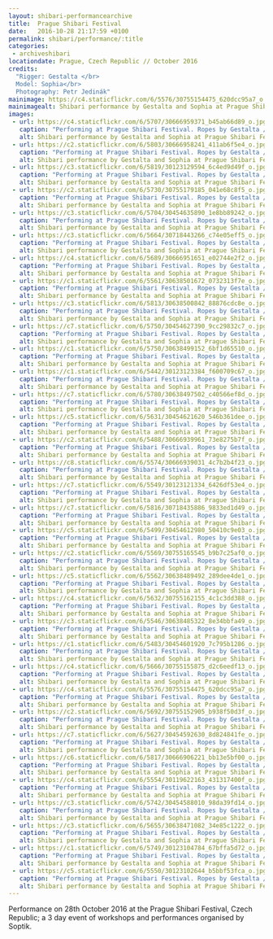 ```yaml
---
layout: shibari-performancearchive
title:  Prague Shibari Festival
date:   2016-10-28 21:17:59 +0100
permalink: shibari/performance/:title
categories:
 - archiveshibari
locationdate: Prague, Czech Republic // October 2016
credits:
  "Rigger: Gestalta </br>
  Model: Sophia</br>
  Photography: Petr Jedinák"
mainimage: https://c4.staticflickr.com/6/5576/30755154475_620dcc95a7_o.jpg
mainimagealt: Shibari performance by Gestalta and Sophia at Prague Shibari Festival 2016
images:
 - url: https://c4.staticflickr.com/6/5707/30666959371_b45ab66d89_o.jpg
   caption: "Performing at Prague Shibari Festival. Ropes by Gestalta / Model: Sophia / Photo: Petr Jedinák"
   alt: Shibari performance by Gestalta and Sophia at Prague Shibari Festival 2016
 - url: https://c2.staticflickr.com/6/5803/30666958241_411ab6f5e4_o.jpg
   caption: "Performing at Prague Shibari Festival. Ropes by Gestalta / Model: Sophia / Photo: Petr Jedinák"
   alt: Shibari performance by Gestalta and Sophia at Prague Shibari Festival 2016
 - url: https://c3.staticflickr.com/6/5819/30123129594_6c4ed9d49f_o.jpg
   caption: "Performing at Prague Shibari Festival. Ropes by Gestalta / Model: Sophia / Photo: Petr Jedinák"
   alt: Shibari performance by Gestalta and Sophia at Prague Shibari Festival 2016
 - url: https://c2.staticflickr.com/6/5730/30755179185_041e68c8f5_o.jpg
   caption: "Performing at Prague Shibari Festival. Ropes by Gestalta / Model: Sophia / Photo: Petr Jedinák"
   alt: Shibari performance by Gestalta and Sophia at Prague Shibari Festival 2016
 - url: https://c3.staticflickr.com/6/5704/30454635890_1e8bb89242_o.jpg
   caption: "Performing at Prague Shibari Festival. Ropes by Gestalta / Model: Sophia / Photo: Petr Jedinák"
   alt: Shibari performance by Gestalta and Sophia at Prague Shibari Festival 2016
 - url: https://c3.staticflickr.com/6/5664/30718443266_c74e05eff5_o.jpg
   caption: "Performing at Prague Shibari Festival. Ropes by Gestalta / Model: Sophia / Photo: Petr Jedinák"
   alt: Shibari performance by Gestalta and Sophia at Prague Shibari Festival 2016
 - url: https://c4.staticflickr.com/6/5689/30666951651_e02744e2f2_o.jpg
   caption: "Performing at Prague Shibari Festival. Ropes by Gestalta / Model: Sophia / Photo: Petr Jedinák"
   alt: Shibari performance by Gestalta and Sophia at Prague Shibari Festival 2016
 - url: https://c1.staticflickr.com/6/5561/30638501672_0732313f7e_o.jpg
   caption: "Performing at Prague Shibari Festival. Ropes by Gestalta / Model: Sophia / Photo: Petr Jedinák"
   alt: Shibari performance by Gestalta and Sophia at Prague Shibari Festival 2016
 - url: https://c3.staticflickr.com/6/5813/30638500842_88876cdc8e_o.jpg
   caption: "Performing at Prague Shibari Festival. Ropes by Gestalta / Model: Sophia / Photo: Petr Jedinák"
   alt: Shibari performance by Gestalta and Sophia at Prague Shibari Festival 2016
 - url: https://c7.staticflickr.com/6/5750/30454627390_9cc29832c7_o.jpg
   caption: "Performing at Prague Shibari Festival. Ropes by Gestalta / Model: Sophia / Photo: Petr Jedinák"
   alt: Shibari performance by Gestalta and Sophia at Prague Shibari Festival 2016
 - url: https://c1.staticflickr.com/6/5750/30638499152_6bf1d65510_o.jpg
   caption: "Performing at Prague Shibari Festival. Ropes by Gestalta / Model: Sophia / Photo: Petr Jedinák"
   alt: Shibari performance by Gestalta and Sophia at Prague Shibari Festival 2016
 - url: https://c1.staticflickr.com/6/5442/30123123384_f600709c67_o.jpg
   caption: "Performing at Prague Shibari Festival. Ropes by Gestalta / Model: Sophia / Photo: Petr Jedinák"
   alt: Shibari performance by Gestalta and Sophia at Prague Shibari Festival 2016
 - url: https://c7.staticflickr.com/6/5780/30638497502_c40566ef8d_o.jpg
   caption: "Performing at Prague Shibari Festival. Ropes by Gestalta / Model: Sophia / Photo: Petr Jedinák"
   alt: Shibari performance by Gestalta and Sophia at Prague Shibari Festival 2016
 - url: https://c5.staticflickr.com/6/5631/30454621620_546b361dee_o.jpg
   caption: "Performing at Prague Shibari Festival. Ropes by Gestalta / Model: Sophia / Photo: Petr Jedinák"
   alt: Shibari performance by Gestalta and Sophia at Prague Shibari Festival 2016
 - url: https://c2.staticflickr.com/6/5488/30666939961_73e8275b7f_o.jpg
   caption: "Performing at Prague Shibari Festival. Ropes by Gestalta / Model: Sophia / Photo: Petr Jedinák"
   alt: Shibari performance by Gestalta and Sophia at Prague Shibari Festival 2016
 - url: https://c8.staticflickr.com/6/5574/30666939031_4c7b2b4f23_o.jpg
   caption: "Performing at Prague Shibari Festival. Ropes by Gestalta / Model: Sophia / Photo: Petr Jedinák"
   alt: Shibari performance by Gestalta and Sophia at Prague Shibari Festival 2016
 - url: https://c7.staticflickr.com/6/5549/30123121334_6426df53e4_o.jpg
   caption: "Performing at Prague Shibari Festival. Ropes by Gestalta / Model: Sophia / Photo: Petr Jedinák"
   alt: Shibari performance by Gestalta and Sophia at Prague Shibari Festival 2016
 - url: https://c7.staticflickr.com/6/5816/30718435886_9833ed1d49_o.jpg
   caption: "Performing at Prague Shibari Festival. Ropes by Gestalta / Model: Sophia / Photo: Petr Jedinák"
   alt: Shibari performance by Gestalta and Sophia at Prague Shibari Festival 2016
 - url: https://c5.staticflickr.com/6/5499/30454612980_50410c9e03_o.jpg
   caption: "Performing at Prague Shibari Festival. Ropes by Gestalta / Model: Sophia / Photo: Petr Jedinák"
   alt: Shibari performance by Gestalta and Sophia at Prague Shibari Festival 2016
 - url: https://c2.staticflickr.com/6/5569/30755165545_b9b7c25af0_o.jpg
   caption: "Performing at Prague Shibari Festival. Ropes by Gestalta / Model: Sophia / Photo: Petr Jedinák"
   alt: Shibari performance by Gestalta and Sophia at Prague Shibari Festival 2016
 - url: https://c5.staticflickr.com/6/5562/30638489492_289dee4de1_o.jpg
   caption: "Performing at Prague Shibari Festival. Ropes by Gestalta / Model: Sophia / Photo: Petr Jedinák"
   alt: Shibari performance by Gestalta and Sophia at Prague Shibari Festival 2016
 - url: https://c4.staticflickr.com/6/5632/30755162155_4c1c3dd388_o.jpg
   caption: "Performing at Prague Shibari Festival. Ropes by Gestalta / Model: Sophia / Photo: Petr Jedinák"
   alt: Shibari performance by Gestalta and Sophia at Prague Shibari Festival 2016
 - url: https://c3.staticflickr.com/6/5546/30638485322_8e34bbfa49_o.jpg
   caption: "Performing at Prague Shibari Festival. Ropes by Gestalta / Model: Sophia / Photo: Petr Jedinák"
   alt: Shibari performance by Gestalta and Sophia at Prague Shibari Festival 2016
 - url: https://c1.staticflickr.com/6/5483/30454601920_7c795b1286_o.jpg
   caption: "Performing at Prague Shibari Festival. Ropes by Gestalta / Model: Sophia / Photo: Petr Jedinák"
   alt: Shibari performance by Gestalta and Sophia at Prague Shibari Festival 2016
 - url: https://c4.staticflickr.com/6/5666/30755155875_d2c6eedf13_o.jpg
   caption: "Performing at Prague Shibari Festival. Ropes by Gestalta / Model: Sophia / Photo: Petr Jedinák"
   alt: Shibari performance by Gestalta and Sophia at Prague Shibari Festival 2016
 - url: https://c4.staticflickr.com/6/5576/30755154475_620dcc95a7_o.jpg
   caption: "Performing at Prague Shibari Festival. Ropes by Gestalta / Model: Sophia / Photo: Petr Jedinák"
   alt: Shibari performance by Gestalta and Sophia at Prague Shibari Festival 2016
 - url: https://c2.staticflickr.com/6/5692/30755152905_b938f50d3f_o.jpg
   caption: "Performing at Prague Shibari Festival. Ropes by Gestalta / Model: Sophia / Photo: Petr Jedinák"
   alt: Shibari performance by Gestalta and Sophia at Prague Shibari Festival 2016
 - url: https://c7.staticflickr.com/6/5627/30454592630_8d824841fe_o.jpg
   caption: "Performing at Prague Shibari Festival. Ropes by Gestalta / Model: Sophia / Photo: Petr Jedinák"
   alt: Shibari performance by Gestalta and Sophia at Prague Shibari Festival 2016
 - url: https://c6.staticflickr.com/6/5817/30666906221_bb13e5bf00_o.jpg
   caption: "Performing at Prague Shibari Festival. Ropes by Gestalta / Model: Sophia / Photo: Petr Jedinák"
   alt: Shibari performance by Gestalta and Sophia at Prague Shibari Festival 2016
 - url: https://c4.staticflickr.com/6/5554/30119622163_431317400f_o.jpg
   caption: "Performing at Prague Shibari Festival. Ropes by Gestalta / Model: Sophia / Photo: Petr Jedinák"
   alt: Shibari performance by Gestalta and Sophia at Prague Shibari Festival 2016
 - url: https://c3.staticflickr.com/6/5742/30454588010_98da39fd14_o.jpg
   caption: "Performing at Prague Shibari Festival. Ropes by Gestalta / Model: Sophia / Photo: Petr Jedinák"
   alt: Shibari performance by Gestalta and Sophia at Prague Shibari Festival 2016
 - url: https://c3.staticflickr.com/6/5655/30638471082_34e85c1222_o.jpg
   caption: "Performing at Prague Shibari Festival. Ropes by Gestalta / Model: Sophia / Photo: Petr Jedinák"
   alt: Shibari performance by Gestalta and Sophia at Prague Shibari Festival 2016
 - url: https://c1.staticflickr.com/6/5749/30123104784_67bffa5d72_o.jpg
   caption: "Performing at Prague Shibari Festival. Ropes by Gestalta / Model: Sophia / Photo: Petr Jedinák"
   alt: Shibari performance by Gestalta and Sophia at Prague Shibari Festival 2016
 - url: https://c5.staticflickr.com/6/5550/30123102644_b5bbf53fca_o.jpg
   caption: "Performing at Prague Shibari Festival. Ropes by Gestalta / Model: Sophia / Photo: Petr Jedinák"
   alt: Shibari performance by Gestalta and Sophia at Prague Shibari Festival 2016
---
```

Performance on 28th October 2016 at the Prague Shibari Festival, Czech Republic; a 3 day event of workshops and performances organised by Soptik.
